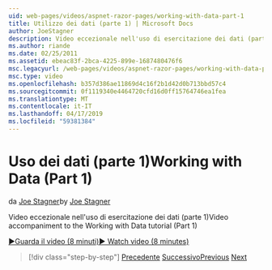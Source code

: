 ```yaml
---
uid: web-pages/videos/aspnet-razor-pages/working-with-data-part-1
title: Utilizzo dei dati (parte 1) | Microsoft Docs
author: JoeStagner
description: Video eccezionale nell'uso di esercitazione dei dati (parte 1)
ms.author: riande
ms.date: 02/25/2011
ms.assetid: ebeac83f-2bca-4225-899e-1687480476f6
msc.legacyurl: /web-pages/videos/aspnet-razor-pages/working-with-data-part-1
msc.type: video
ms.openlocfilehash: b357d386ae11869d4c16f2b1d42d0b713bbd57c4
ms.sourcegitcommit: 0f1119340e4464720cfd16d0ff15764746ea1fea
ms.translationtype: MT
ms.contentlocale: it-IT
ms.lasthandoff: 04/17/2019
ms.locfileid: "59381384"
---
```

# <a name="working-with-data-part-1"></a><span data-ttu-id="69e0c-103">Uso dei dati (parte 1)</span><span class="sxs-lookup"><span data-stu-id="69e0c-103">Working with Data (Part 1)</span></span>

<span data-ttu-id="69e0c-104">da [Joe Stagner](https://github.com/JoeStagner)</span><span class="sxs-lookup"><span data-stu-id="69e0c-104">by [Joe Stagner](https://github.com/JoeStagner)</span></span>

<span data-ttu-id="69e0c-105">Video eccezionale nell'uso di esercitazione dei dati (parte 1)</span><span class="sxs-lookup"><span data-stu-id="69e0c-105">Video accompaniment to the Working with Data tutorial (Part 1)</span></span>

[<span data-ttu-id="69e0c-106">&#9654;Guarda il video (8 minuti)</span><span class="sxs-lookup"><span data-stu-id="69e0c-106">&#9654; Watch video (8 minutes)</span></span>](https://channel9.msdn.com/Blogs/ASP-NET-Site-Videos/working-with-data-part-1)

> [!div class="step-by-step"]
> <span data-ttu-id="69e0c-107">[Precedente](working-with-forms-part-2.md)
> [Successivo](working-with-data-part-2.md)</span><span class="sxs-lookup"><span data-stu-id="69e0c-107">[Previous](working-with-forms-part-2.md)
[Next](working-with-data-part-2.md)</span></span>

